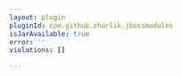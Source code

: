 ```yaml
---
layout: plugin
pluginId: com.github.zhurlik.jbossmodules
isJarAvailable: true
error: ''
violations: []

---
```

